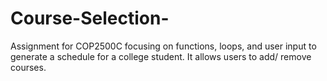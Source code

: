 # Course-Selection-
Assignment for COP2500C focusing on 
functions, loops, and user input to
generate a schedule for a college student.
It allows users to add/ remove courses.
